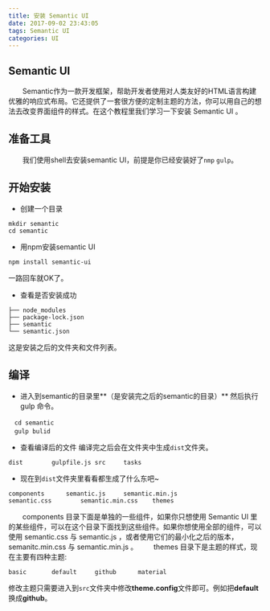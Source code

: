```yaml
---
title: 安装 Semantic UI
date: 2017-09-02 23:43:05
tags: Semantic UI
categories: UI
---
```


## Semantic UI
　　Semantic作为一款开发框架，帮助开发者使用对人类友好的HTML语言构建优雅的响应式布局。它还提供了一套很方便的定制主题的方法，你可以用自己的想法去改变界面组件的样式。在这个教程里我们学习一下安装 Semantic UI 。

## 准备工具
　　我们使用shell去安装semantic UI，前提是你已经安装好了`nmp` `gulp`。
## 开始安装
- 创建一个目录
```Shell
mkdir semantic
cd semantic

```
- 用npm安装semantic UI
```shell
npm install semantic-ui

```
 一路回车就OK了。
- 查看是否安装成功
```shell
├── node_modules
├── package-lock.json
├── semantic
└── semantic.json
```
这是安装之后的文件夹和文件列表。


## 编译
- 进入到semantic的目录里**（是安装完之后的semantic的目录）** 然后执行 gulp 命令。
```shell
　cd semantic
　gulp bulid
```
- 查看编译后的文件
编译完之后会在文件夹中生成`dist`文件夹。
```shell
dist		gulpfile.js	src		tasks
```
- 现在到`dist`文件夹里看看都生成了什么东吧~
```shell
components		semantic.js		semantic.min.js
semantic.css		semantic.min.css	themes
```

　　components 目录下面是单独的一些组件，如果你只想使用 Semantic UI 里的某些组件，可以在这个目录下面找到这些组件。如果你想使用全部的组件，可以使用 semantic.css 与 semantic.js ，或者使用它们的最小化之后的版本，semanitc.min.css 与 semantic.min.js 。
　　themes 目录下是主题的样式，现在主要有四种主题:
```shell
basic		default		github		material
```
修改主题只需要进入到`src`文件夹中修改**theme.config**文件即可。例如把**default**换成**github**。




